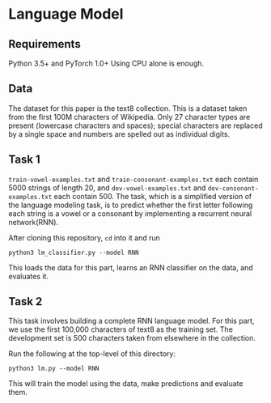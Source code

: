 # Language Model

## Requirements

Python 3.5+ and PyTorch 1.0+
Using CPU alone is enough.

## Data

The dataset for this paper is the text8 collection. This is a dataset taken from the first 100M characters of Wikipedia. Only 27 character types are present (lowercase characters and spaces); special characters are replaced by a single space and numbers are spelled out as individual digits.

## Task 1

`train-vowel-examples.txt` and `train-consonant-examples.txt` each contain 5000 strings of length 20, and `dev-vowel-examples.txt` and `dev-consonant-examples.txt` each contain 500. The task, which is a simplified version of the language modeling task, is to predict whether the first letter following each string is a vowel or a consonant by implementing a recurrent neural network(RNN).

After cloning this repository, `cd` into it and run

`python3 lm_classifier.py --model RNN`

This loads the data for this part, learns an RNN classifier on the data, and evaluates it.

## Task 2

This task involves building a complete RNN language model. For this part, we use the first 100,000 characters of text8 as the training set. The development set is 500 characters taken from elsewhere in the collection.

Run the following at the top-level of this directory:

`python3 lm.py --model RNN`

This will train the model using the data, make predictions and evaluate them.